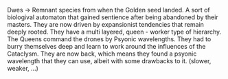 Dwes -> Remnant species from when the Golden seed landed. A sort of biologival automaton that gained sentience after being abandoned by their masters. They are now driven by expansionist tendencies that remain deeply rooted.
They have a multi layered, queen - worker type of hierarchy. The Queens command the drones by Psyonic wavelengths. They had to burry themselves deep and learn to work around the influences of the Cataclysm. They are now back,
which means they found a psyonic wavelength that they can use, albeit with some drawbacks to it. (slower, weaker, ...)